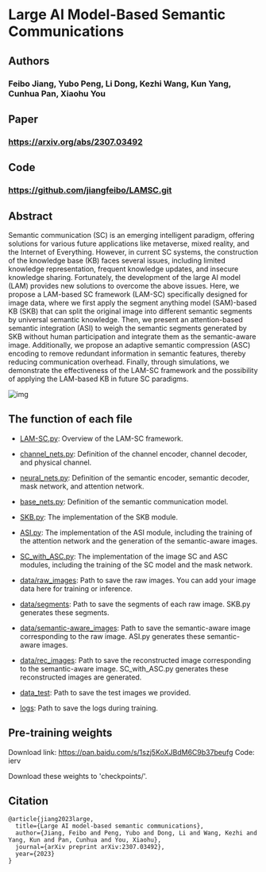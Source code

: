 # Large AI Model-Based Semantic Communications
## Authors
### Feibo Jiang, Yubo Peng, Li Dong, Kezhi Wang, Kun Yang, Cunhua Pan, Xiaohu You
## Paper
### https://arxiv.org/abs/2307.03492
## Code
### https://github.com/jiangfeibo/LAMSC.git
## Abstract
Semantic communication (SC) is an emerging intelligent paradigm, offering solutions for various future applications like metaverse, mixed reality, and the Internet of Everything. However, in current SC systems, the construction of the knowledge base (KB) faces several issues, including limited knowledge representation, frequent knowledge updates, and insecure knowledge sharing. Fortunately, the development of the large AI model (LAM) provides new solutions to overcome the above issues. Here, we propose a LAM-based SC framework (LAM-SC) specifically designed for image data, where we first apply the segment anything model (SAM)-based KB (SKB) that can split the original image into different semantic segments by universal semantic knowledge. Then, we present an attention-based semantic integration (ASI) to weigh the semantic segments generated by SKB without human participation and integrate them as the semantic-aware image. Additionally, we propose an adaptive semantic compression (ASC) encoding to remove redundant information in semantic features, thereby reducing communication overhead. Finally, through simulations, we demonstrate the effectiveness of the LAM-SC framework and the possibility of applying the LAM-based KB in future SC paradigms.

![img](https://github.com/jiangfeibo/LAMSC/blob/master/images/LMSC.png)

## The function of each file
- [LAM-SC.py](LAM-SC.py): Overview of the LAM-SC framework.

- [channel_nets.py](channel_nets.py): Definition of the channel encoder, channel decoder, and physical channel.

- [neural_nets.py](neural_nets.py): Definition of the semantic encoder, semantic decoder, mask network, and attention network. 

- [base_nets.py](base_nets.py): Definition of the semantic communication model.

- [SKB.py](SKB.py): The implementation of the SKB module.

- [ASI.py](ASI.py): The implementation of the ASI module, including the training of the attention network and the generation of the semantic-aware images.

- [SC_with_ASC.py](SC_with_ASC.py): The implementation of the image SC and ASC modules, including the training of the SC model and the mask network.

- [data/raw_images](data/raw_images): Path to save the raw images. You can add your image data here for training or inference.

- [data/segments](data/segments): Path to save the segments of each raw image. SKB.py generates these segments.

- [data/semantic-aware_images](data/semantic-aware_images): Path to save the semantic-aware image corresponding to the raw image. ASI.py generates these semantic-aware images.

- [data/rec_images](data/rec_images): Path to save the reconstructed image corresponding to the semantic-aware image. SC_with_ASC.py generates these reconstructed images are generated.

- [data_test](data_test): Path to save the test images we provided.

- [logs](logs): Path to save the logs during training.

## Pre-training weights
Download link: https://pan.baidu.com/s/1szj5KoXJBdM6C9b37beufg
Code: ierv

Download these weights to 'checkpoints/'.
## Citation   
```
@article{jiang2023large,
  title={Large AI model-based semantic communications},
  author={Jiang, Feibo and Peng, Yubo and Dong, Li and Wang, Kezhi and Yang, Kun and Pan, Cunhua and You, Xiaohu},
  journal={arXiv preprint arXiv:2307.03492},
  year={2023}
}
```

